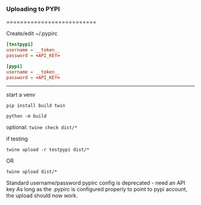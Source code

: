 ### Uploading to PYPI
==========================

Create/edit ~/.pypirc
```rc
[testpypi]
username = __token__
password = <API_KEY>

[pypi]
username = __token__
password = <API_KEY>
```
---

start a venv

```shell
pip install build twin
```

```shell
python -m build
```

optional: `twine check dist/*`

if testing
```shell
twine upload -r testpypi dist/*
```
OR 
```shell
twine upload dist/*
```

Standard username/password pypirc config is deprecated - need an API key
As long as the .pypirc is configured properly to point to pypi account, the upload should now work.